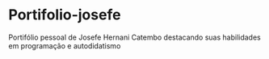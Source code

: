 # Portifolio-josefe
Portifólio pessoal de Josefe Hernani Catembo destacando suas habilidades em programação  e autodidatismo 
